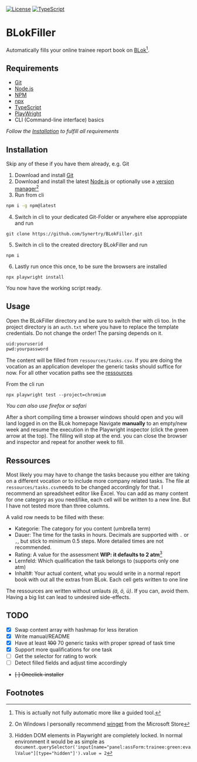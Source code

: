 [![License](https://img.shields.io/github/license/Synertry/BLokFiller?color=ADD8E6)](https://github.com/Synertry/BLokFiller/blob/main/LICENSE)
[![TypeScript](https://img.shields.io/badge/%3C%2F%3E-TypeScript-%230074c1.svg)](https://www.typescriptlang.org/)


# BLokFiller

Automatically fills your online trainee report book on [BLok](https://www.online-ausbildungsnachweis.de/)[^1].


## Requirements

- [Git](https://git-scm.com/)
- [Node.js](https://nodejs.org/en/about/)
- [NPM](https://docs.npmjs.com/downloading-and-installing-node-js-and-npm)
- [npx](https://www.npmjs.com/package/npx)
- [TypeScript](https://www.typescriptlang.org/)
- [PlayWright](https://playwright.dev/)
- CLI (Command-line interface) basics

_Follow the [Installation](https://github.com/Synertry/BLokFiller#Installation) to fulfill all requirements_


## Installation

Skip any of these if you have them already, e.g. Git

1. Download and install [Git](https://git-scm.com/downloads)
2. Download and install the latest [Node.js](https://nodejs.org/en/download/current/) or optionally use a [version manager](https://docs.npmjs.com/downloading-and-installing-node-js-and-npm#using-a-node-version-manager-to-install-nodejs-and-npm)[^2]
3. Run from cli
```bash
npm i -g npm@latest
```
4. Switch in cli to your dedicated Git-Folder or anywhere else approppiate and run
```
git clone https://github.com/Synertry/BLokFiller.git
```
5. Switch in cli to the created directory BLokFiller and run
```
npm i
```
6. Lastly run once this once, to be sure the browsers are installed
```
npx playwright install
```

You now have the working script ready.


## Usage

Open the BLokFiller directory and be sure to switch ther with cli too.
In the project directory is an `auth.txt` where you have to replace the template credentials. Do not change the order! The parsing depends on it.
```txt
uid:youruserid
pwd:yourpassword
```

The content will be filled from `ressources/tasks.csv`.
If you are doing the vocation as an application developer the generic tasks should suffice for now.
For all other vocation paths see the [ressources](https://github.com/Synertry/BLokFiller#Ressources)

From the cli run
```
npx playwright test --project=chromium
```
_You can also use firefox or safari_

After a short compiling time a browser windows should open and you will land logged in on the BLok homepage
Navigate **manually** to an empty/new week and resume the execution in the Playwright inspector (click the green arrow at the top).
The filling will stop at the end. you can close the browser and inspector and repeat for another week to fill.


## Ressources

Most likely you may have to change the tasks because you either are taking on a different vocation or to include more company related tasks.
The file at `ressources/tasks.csv`needs to be changed accordingly for that. I recommend an spreadsheet editor like Excel. You can add as many content for one category as you need/like, each cell will be written to a new line. But I have not tested more than three columns.

A valid row needs to be filled with these:
- Kategorie: The category for you content (umbrella term)
- Dauer: The time for the tasks in hours. Decimals are supported with `.`  or `,`, but stick to minimum 0.5 steps. More detailed times are not recommended.
- Rating: A value for the assessment **WIP: it defaults to 2 atm**[^3]
- Lernfeld: Which qualification the task belongs to (supports only one atm)
- Inhalt#: Your actual content, what you would write in a normal report book with out all the extras from BLok. Each cell gets written to one line

The ressources are written without umlauts *(ä, ö, ü)*. If you can, avoid them.
Having a big list can lead to undesired side-effects.


## TODO

- [x] Swap content array with hashmap for less iteration
- [x] Write manual/README
- [x] Have at least ~~100~~ 70 generic tasks with proper spread of task time
- [x] Support more qualifications for one task
- [ ] Get the selector for rating to work
- [ ] Detect filled fields and adjust time accordingly
- ~~[ ] Oneclick-installer~~


## Footnotes

[^1]: This is actually not fully automatic more like a guided tool.
[^2]: On Windows I personally recommend [winget](https://www.microsoft.com/store/productId/9NBLGGH4NNS1) from the Microsoft Store
[^3]: Hidden DOM elements in Playwright are completely locked. In normal environment it would be as simple as `document.querySelector('input[name="panel:assForm:trainee:green:evalValue"][type="hidden"]').value = 2`